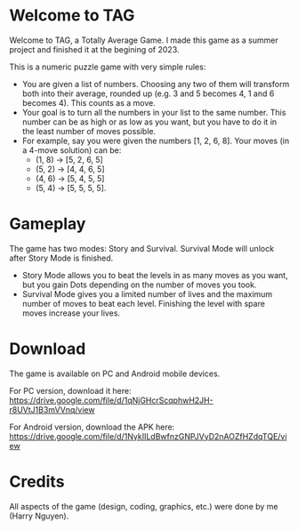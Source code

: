 # Welcome to TAG
Welcome to TAG, a Totally Average Game. I made this game as a summer project and finished it at the begining of 2023.

This is a numeric puzzle game with very simple rules:

- You are given a list of numbers. Choosing any two of them will transform both into their average, rounded up (e.g. 3 and 5 becomes 4, 1 and 6 becomes 4). This counts as a move.
- Your goal is to turn all the numbers in your list to the same number. This number can be as high or as low as you want, but you have to do it in the least number of moves possible.
- For example, say you were given the numbers [1, 2, 6, 8]. Your moves (in a 4-move solution) can be:
  - (1, 8) -> [5, 2, 6, 5]
  - (5, 2) -> [4, 4, 6, 5]
  - (4, 6) -> [5, 4, 5, 5]
  - (5, 4) -> [5, 5, 5, 5].

# Gameplay
The game has two modes: Story and Survival. Survival Mode will unlock after Story Mode is finished.

- Story Mode allows you to beat the levels in as many moves as you want, but you gain Dots depending on the number of moves you took.
- Survival Mode gives you a limited number of lives and the maximum number of moves to beat each level. Finishing the level with spare moves increase your lives.

# Download
The game is available on PC and Android mobile devices.

For PC version, download it here: https://drive.google.com/file/d/1qNjGHcrScqphwH2JH-r8UVtJ1B3mVVnq/view

For Android version, download the APK here: https://drive.google.com/file/d/1NykIILdBwfnzGNPJVyD2nAOZfHZdqTQE/view

# Credits
All aspects of the game (design, coding, graphics, etc.) were done by me (Harry Nguyen).
